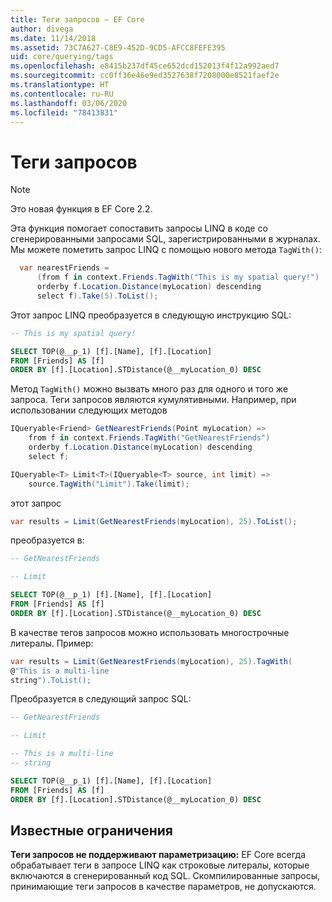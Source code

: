 ```yaml
---
title: Теги запросов — EF Core
author: divega
ms.date: 11/14/2018
ms.assetid: 73C7A627-C8E9-452D-9CD5-AFCC8FEFE395
uid: core/querying/tags
ms.openlocfilehash: e8415b237df45ce652dcd152013f4f12a992aed7
ms.sourcegitcommit: cc0ff36e46e9ed3527638f7208000e8521faef2e
ms.translationtype: HT
ms.contentlocale: ru-RU
ms.lasthandoff: 03/06/2020
ms.locfileid: "78413831"
---
```

# <a name="query-tags"></a>Теги запросов

> [!NOTE]
> Это новая функция в EF Core 2.2.

Эта функция помогает сопоставить запросы LINQ в коде со сгенерированными запросами SQL, зарегистрированными в журналах.
Мы можете пометить запрос LINQ с помощью нового метода `TagWith()`:

``` csharp
  var nearestFriends =
      (from f in context.Friends.TagWith("This is my spatial query!")
      orderby f.Location.Distance(myLocation) descending
      select f).Take(5).ToList();
```

Этот запрос LINQ преобразуется в следующую инструкцию SQL:

``` sql
-- This is my spatial query!

SELECT TOP(@__p_1) [f].[Name], [f].[Location]
FROM [Friends] AS [f]
ORDER BY [f].[Location].STDistance(@__myLocation_0) DESC
```

Метод `TagWith()` можно вызвать много раз для одного и того же запроса.
Теги запросов являются кумулятивными.
Например, при использовании следующих методов

``` csharp
IQueryable<Friend> GetNearestFriends(Point myLocation) =>
    from f in context.Friends.TagWith("GetNearestFriends")
    orderby f.Location.Distance(myLocation) descending
    select f;

IQueryable<T> Limit<T>(IQueryable<T> source, int limit) =>
    source.TagWith("Limit").Take(limit);
```

этот запрос

``` csharp
var results = Limit(GetNearestFriends(myLocation), 25).ToList();
```

преобразуется в:

``` sql
-- GetNearestFriends

-- Limit

SELECT TOP(@__p_1) [f].[Name], [f].[Location]
FROM [Friends] AS [f]
ORDER BY [f].[Location].STDistance(@__myLocation_0) DESC
```

В качестве тегов запросов можно использовать многострочные литералы.
Пример:

``` csharp
var results = Limit(GetNearestFriends(myLocation), 25).TagWith(
@"This is a multi-line
string").ToList();
```

Преобразуется в следующий запрос SQL:

``` sql
-- GetNearestFriends

-- Limit

-- This is a multi-line
-- string

SELECT TOP(@__p_1) [f].[Name], [f].[Location]
FROM [Friends] AS [f]
ORDER BY [f].[Location].STDistance(@__myLocation_0) DESC
```

## <a name="known-limitations"></a>Известные ограничения

**Теги запросов не поддерживают параметризацию:** EF Core всегда обрабатывает теги в запросе LINQ как строковые литералы, которые включаются в сгенерированный код SQL.
Скомпилированные запросы, принимающие теги запросов в качестве параметров, не допускаются.
